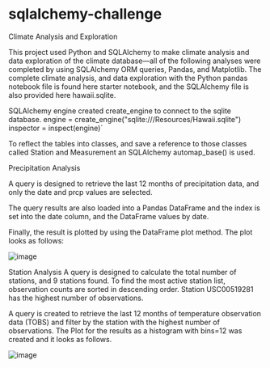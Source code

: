 # sqlalchemy-challenge

Climate Analysis and Exploration

This project used Python and SQLAlchemy to make climate analysis and data exploration of the climate database—all of the following analyses were completed by using SQLAlchemy ORM queries, Pandas, and Matplotlib. The complete climate analysis, and data exploration with the Python pandas notebook file is found here starter notebook, and the SQLAlchemy file is also provided here hawaii.sqlite.

SQLAlchemy engine created create_engine to connect to the sqlite database. engine = create_engine("sqlite:///Resources/Hawaii.sqlite") inspector = inspect(engine)`

To reflect the tables into classes, and save a reference to those classes called Station and Measurement an SQLAlchemy automap_base() is used.

Precipitation Analysis

A query is designed to retrieve the last 12 months of precipitation data, and only the date and prcp values are selected.

The query results are also loaded into a Pandas DataFrame and the index is set into the date column, and the DataFrame values by date.

Finally, the result is plotted by using the DataFrame plot method. The plot looks as follows:

![image](https://github.com/MdataHolman/sqlalchemy-challenge/assets/147290574/38073009-1a3f-472e-87ab-b057f16244e2)

Station Analysis
A query is designed to calculate the total number of stations, and 9 stations found. To find the most active station list, observation counts are sorted in descending order. Station USC00519281 has the highest number of observations.

A query is created to retrieve the last 12 months of temperature observation data (TOBS) and filter by the station with the highest number of observations. The Plot for the results as a histogram with bins=12 was created and it looks as follows.

![image](https://github.com/MdataHolman/sqlalchemy-challenge/assets/147290574/e5ca0a07-5aeb-40e9-b38b-da2c6fa540bd)

